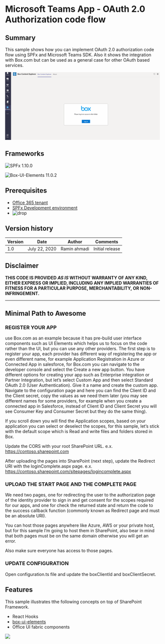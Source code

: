 # Microsoft Teams App - OAuth 2.0 Authorization code flow


## Summary

This sample shows how you can implement OAuth 2.0 authorization code flow using SPFx and Microsoft Teams SDK. Also it shows the integration with Box.com but can be used as a general case for other OAuth based services.

![teams-outh-flow](./assets/screenshot.gif)

## Frameworks

![SPFx 1.10.0](https://img.shields.io/badge/SPFx-1.10.0-green.svg)

![Box-UI-Elements 11.0.2](https://img.shields.io/badge/box--ui--elements-11.0.2-green.svg)

## Prerequisites

* [Office 365 tenant](https://dev.office.com/sharepoint/docs/spfx/set-up-your-development-environment)
* [SPFx Development environment](https://docs.microsoft.com/en-us/sharepoint/dev/spfx/set-up-your-development-environment)
* ![drop](https://img.shields.io/badge/React-16.8.5-green.svg)

## Version history

Version|Date|Author|Comments
-------|----|----|--------
1.0|July 22, 2020|Ramin ahmadi|Initial release

## Disclaimer

**THIS CODE IS PROVIDED *AS IS* WITHOUT WARRANTY OF ANY KIND, EITHER EXPRESS OR IMPLIED, INCLUDING ANY IMPLIED WARRANTIES OF FITNESS FOR A PARTICULAR PURPOSE, MERCHANTABILITY, OR NON-INFRINGEMENT.**

---

## Minimal Path to Awesome

### REGISTER YOUR APP
 use Box.com as an example because it has pre-build user interface components such as UI Elements which helps us to focus on the code rather than the UI, but you can use any other providers. The first step is to register your app, each provider has different way of registering the app or even different name, for example Application Registration in Azure or Connected App in salesforce, for Box.com you can navigate to the developer console and select the Create a new app button. You have different options for creating your app such as Enterprise integration or Partner Integration, but let’s select Custom App and then select Standard OAuth 2.0 (User Authentication).
 Give it a name and create the custom app. Navigate to the configuration page and here you can find the Client ID and the Client secret, copy the values as we need them later (you may see different names for some providers, for example when you create a connected app in Salesforce, instead of Client ID and Client Secret you will see Consumer Key and Consumer Secret but they do the same thing).

If you scroll down you will find the Application scopes, based on your application you can select or deselect the scopes, for this sample, let’s stick with the default scope which is Read and write files and folders stored in Box.

Update the CORS with your root SharePoint URL. e.x. https://contoso.sharepoint.com

After uploading the pages into SharePoint (next step), update the Redirect URI with the loginComplete.aspx page. e.x. https://contoso.sharepoint.com/sitepages/logincomplete.aspx

### UPLOAD THE START PAGE AND THE COMPLETE PAGE
We need two pages, one for redirecting the user to the authorization page of the identity provider to sign in and get consent for the scopes required for our apps, and one for check the returned state and return the code to the success callback function (commonly known as Redirect page and must be an absolute URI).

You can host those pages anywhere like Azure, AWS or your private host, but for this sample I’m going to host them in SharePoint, also bear in mind that both pages must be on the same domain otherwise you will get an error.

Also make sure everyone has access to those pages.

### UPDATE CONFIGURATION

Open configuration.ts file and update the boxClientId and boxClientSecret.

## Features

This sample illustrates tthe following concepts on top of SharePoint Framework.

* React Hooks
* [box-ui-elements](https://github.com/box/box-ui-elements)
* Office UI fabric components

<img src="https://pnptelemetry.azurewebsites.net/sp-dev-fx-webparts/samples/tab-spfx-oauth2" />
